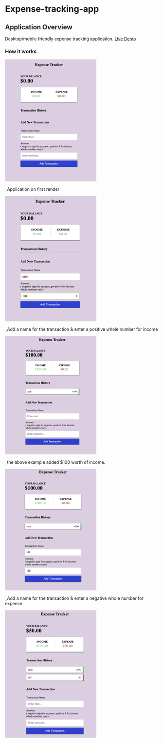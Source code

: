# Expense-tracking-app
## Application Overview
Desktop/mobile friendly expense tracking application. [Live Demo](https://halo8424.github.io/Expense-tracking-app/)

### How it works
<img src="images/expt01.png" width=300>

_Application on first render

<img src="images/expt02.png" width=300>

_Add a name for the transaction & enter a positive whole number for income

<img src="images/expt03.png" width=300>

_the above example added $100 worth of income. 

<img src="images/expt04.png" width=300>

_Add a name for the transaction & enter a negative whole number for expense

<img src="images/expt05.png" width=300>

